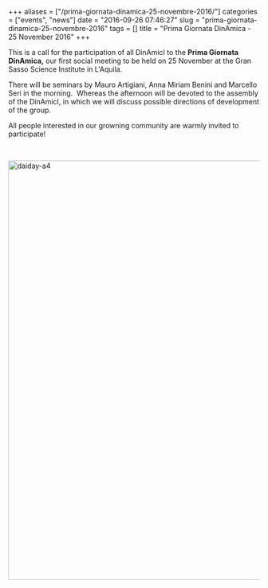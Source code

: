 +++
aliases = ["/prima-giornata-dinamica-25-novembre-2016/"]
categories = ["events", "news"]
date = "2016-09-26 07:46:27"
slug = "prima-giornata-dinamica-25-novembre-2016"
tags = []
title = "Prima Giornata DinAmica - 25 November 2016"
+++

This is a call for the participation of all DinAmicI to the **Prima
Giornata DinAmica,** our first social meeting to be held on 25 November
at the Gran Sasso Science Institute in L'Aquila.

There will be seminars by Mauro Artigiani, Anna Miriam Benini and
Marcello Seri in the morning.  Whereas the afternoon will be devoted to
the assembly of the DinAmicI, in which we will discuss possible
directions of development of the group.

All people interested in our growning community are warmly invited to
participate!

 

[<img src="https://www.dinamici.org/wp-content/uploads/2016/09/daiday-a4.jpg" class="alignnone size-full wp-image-516" width="595" height="842" alt="daiday-a4" />](https://www.dinamici.org/wp-content/uploads/2016/09/daiday-a4.jpg)
